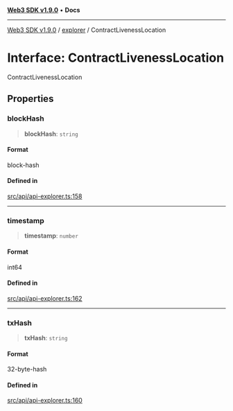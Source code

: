 [**Web3 SDK v1.9.0**](../../../README.md) • **Docs**

***

[Web3 SDK v1.9.0](../../../globals.md) / [explorer](../README.md) / ContractLivenessLocation

# Interface: ContractLivenessLocation

ContractLivenessLocation

## Properties

### blockHash

> **blockHash**: `string`

#### Format

block-hash

#### Defined in

[src/api/api-explorer.ts:158](https://github.com/Mystic-Nayy/alephium-web3/blob/ee41f5e0e7d7fb0b155fe62f05b2ac03772895ca/packages/web3/src/api/api-explorer.ts#L158)

***

### timestamp

> **timestamp**: `number`

#### Format

int64

#### Defined in

[src/api/api-explorer.ts:162](https://github.com/Mystic-Nayy/alephium-web3/blob/ee41f5e0e7d7fb0b155fe62f05b2ac03772895ca/packages/web3/src/api/api-explorer.ts#L162)

***

### txHash

> **txHash**: `string`

#### Format

32-byte-hash

#### Defined in

[src/api/api-explorer.ts:160](https://github.com/Mystic-Nayy/alephium-web3/blob/ee41f5e0e7d7fb0b155fe62f05b2ac03772895ca/packages/web3/src/api/api-explorer.ts#L160)
